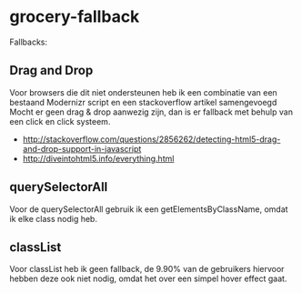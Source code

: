 # grocery-fallback
Fallbacks:

## Drag and Drop

Voor browsers die dit niet ondersteunen heb ik een combinatie van een bestaand Modernizr script en een stackoverflow artikel samengevoegd
Mocht er geen drag & drop aanwezig zijn, dan is er fallback met behulp van een click en click systeem.

 - http://stackoverflow.com/questions/2856262/detecting-html5-drag-and-drop-support-in-javascript
 - http://diveintohtml5.info/everything.html
 
## querySelectorAll

Voor de querySelectorAll gebruik ik een getElementsByClassName, omdat ik elke class nodig heb.

## classList

Voor classList heb ik geen fallback, de 9.90% van de gebruikers hiervoor hebben deze ook niet nodig, omdat het over een simpel hover effect gaat.
